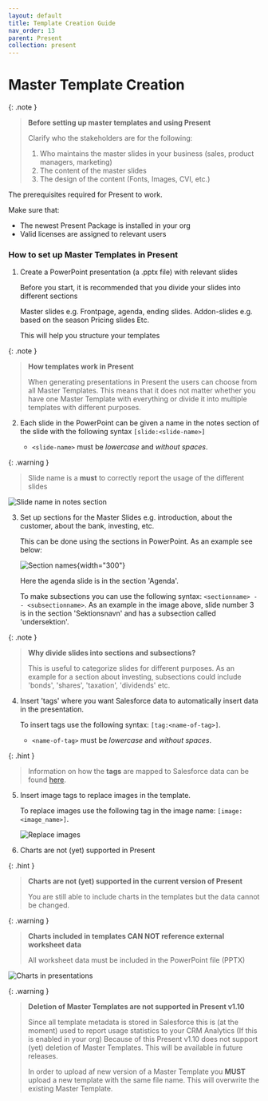 ```yaml
---
layout: default
title: Template Creation Guide
nav_order: 13
parent: Present
collection: present
---
```


# Master Template Creation

{: .note }
> **Before setting up master templates and using Present**
>
> Clarify who the stakeholders are for the following:
> 1. Who maintains the master slides in your business (sales, product managers, marketing)
> 2. The content of the master slides
> 3. The design of the content (Fonts, Images, CVI, etc.)

The prerequisites required for Present to work.

Make sure that:
- The newest Present Package is installed in your org
- Valid licenses are assigned to relevant users

### How to set up Master Templates in Present

1. Create a PowerPoint presentation (a .pptx file) with relevant slides

   <procedure title="Divide your slides into different categories" id="slide-categories">
      <p>Before you start, it is recommended that you divide your slides into different sections</p>
      <step>Master slides e.g. Frontpage, agenda, ending slides.</step>
      <step>Addon-slides e.g. based on the season</step>
      <step>Pricing slides</step>
      <step>Etc.</step>
      <p>This will help you structure your templates</p>
   </procedure>

{: .note }
> **How templates work in Present**
>
> When generating presentations in Present the users can choose from all Master Templates.
> This means that it does not matter whether you have one Master Template with everything or divide it into multiple templates with different purposes.

2. Each slide in the PowerPoint can be given a name in the notes section of the slide with the following syntax
   `[slide:<slide-name>]`

   * `<slide-name>` must be _lowercase_ and _without spaces_.

{: .warning }
> Slide name is a **must** to correctly report the usage of the different slides

![Slide name in notes section](/assets/images/present/slide_name.png)

3. Set up sections for the Master Slides e.g. introduction, about the customer, about the bank, investing, etc.

   This can be done using the sections in PowerPoint. As an example see below:

   ![Section names](/assets/images/present/section_names.png){width="300"}

   Here the agenda slide is in the section 'Agenda'.

   To make subsections you can use the following syntax: `<sectionname> -- <subsectionname>`. As an example in the image above, slide number 3 is in the section 'Sektionsnavn' and has a subsection called 'undersektion'.

{: .note }
> **Why divide slides into sections and subsections?**
>
> This is useful to categorize slides for different purposes. As an example for a section about investing, subsections could include 'bonds', 'shares', 'taxation', 'dividends' etc.

4. Insert 'tags' where you want Salesforce data to automatically insert data in the presentation.

   To insert tags use the following syntax: `[tag:<name-of-tag>]`.

   * `<name-of-tag>` must be _lowercase_ and _without spaces_.

{: .hint }
> Information on how the **tags** are mapped to Salesforce data can be found [here](Tag-mapping.md).

5. Insert image tags to replace images in the template.

   To replace images use the following tag in the image name: `[image:<image_name>]`.

   ![Replace images](/assets/images/present/image_tags.png)

6. Charts are not (yet) supported in Present

{: .hint }
> **Charts are not (yet) supported in the current version of Present**
>
> You are still able to include charts in the templates but the data cannot be changed.

{: .warning }
> **Charts included in templates CAN NOT reference external worksheet data**
>
> All worksheet data must be included in the PowerPoint file (PPTX)

![Charts in presentations](/assets/images/present/charts.png)

{: .warning }
> **Deletion of Master Templates are not supported in Present v1.10**
>
> Since all template metadata is stored in Salesforce this is (at the moment) used to report usage statistics to your CRM Analytics (If this is enabled in your org)
> Because of this Present v1.10 does not support (yet) deletion of Master Templates. This will be available in future releases.
> 
> In order to upload af new version of a Master Template you **MUST** upload a new template with the same file name. This will overwrite the existing Master Template.
